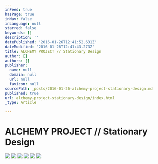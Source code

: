 ```yaml
---
inFeed: true
hasPage: true
inNav: false
inLanguage: null
starred: false
keywords: []
description: ''
datePublished: '2016-01-26T12:41:52.631Z'
dateModified: '2016-01-26T12:41:43.273Z'
title: ALCHEMY PROJECT // Stationary Design
author: []
authors: []
publisher:
  name: null
  domain: null
  url: null
  favicon: null
sourcePath: _posts/2016-01-26-alchemy-project-stationary-design.md
published: true
url: alchemy-project-stationary-design/index.html
_type: Article

---
```

# ALCHEMY PROJECT // Stationary Design
![](https://the-grid-user-content.s3-us-west-2.amazonaws.com/4dee49c4-0598-4b31-8769-c2805fb0f5e2.jpg)
![](https://the-grid-user-content.s3-us-west-2.amazonaws.com/9adcfe19-0b77-4fef-b855-31ca09018c2f.jpg)
![](https://the-grid-user-content.s3-us-west-2.amazonaws.com/580f370c-82fe-490d-8b6a-48d998c3a4bb.jpg)
![](https://the-grid-user-content.s3-us-west-2.amazonaws.com/3fd7ce07-27b5-4105-93fc-6cddb471871f.jpg)
![](https://the-grid-user-content.s3-us-west-2.amazonaws.com/96a94099-5ddc-4f39-a19e-43e40be08375.jpg)
![](https://the-grid-user-content.s3-us-west-2.amazonaws.com/49c6b7a4-8001-43cb-bbda-ee85c6775805.jpg)